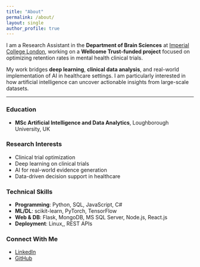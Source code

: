 ```yaml
---
title: "About"
permalink: /about/
layout: single
author_profile: true
---
```


I am a Research Assistant in the **Department of Brain Sciences** at [Imperial College London](https://www.imperial.ac.uk/brain-sciences/), working on a **Wellcome Trust-funded project** focused on optimizing retention rates in mental health clinical trials.

My work bridges **deep learning**, **clinical data analysis**, and real-world implementation of AI in healthcare settings. I am particularly interested in how artificial intelligence can uncover actionable insights from large-scale datasets.

---

###  Education

- **MSc Artificial Intelligence and Data Analytics**, Loughborough University, UK



###  Research Interests

- Clinical trial optimization  
- Deep learning on clinical trials 
- AI for real-world evidence generation  
- Data-driven decision support in healthcare  



###  Technical Skills

- **Programming**: Python, SQL, JavaScript, C#  
- **ML/DL**: scikit-learn, PyTorch, TensorFlow  
- **Web & DB**: Flask, MongoDB, MS SQL Server, Node.js, React.js
- **Deployment**: Linux,, REST APIs  



###  Connect With Me

- [LinkedIn](https://www.linkedin.com/in/YOUR-HANDLE)
- [GitHub](https://github.com/ghannamzeinab)


